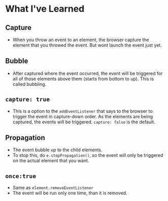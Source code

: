 # What I've Learned

## Capture
- When you throw an event to an element, the browser capture the element that you throwed the event. But wont launch the event just yet.
## Bubble
- After captured where the event occurred, the event will be triggered for all of those elements above them (starts from bottom to up). This is called bubbling.
## `capture: true`
- This is a option to the `addEventListener` that says to the browser to trigger the event in capture-down order. As the elements are being captured, the events will be triggered. `capture: false` is the default.
## Propagation
- The event bubble up to the child elements.
- To stop this, do `e.stopPropagation()`, so the event will only be triggered on the actual element that you want.
## `once:true`
- Same as `element.removeEventListener`
- The event will be run only one time, than it is removed.